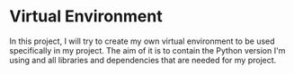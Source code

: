 # Virtual Environment

In this project, I will try to create my own virtual environment to be used specifically in my project. The aim of it is to contain the Python version I'm using and all libraries and dependencies that are needed for my project. 

